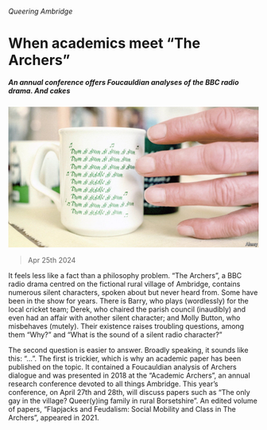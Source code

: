 ###### Queering Ambridge

# When academics meet “The Archers” 

##### An annual conference offers Foucauldian analyses of the BBC radio drama. And cakes 

![image](images/20240427_BRP504.jpg) 

> Apr 25th 2024 

It feels less like a fact than a philosophy problem. “The Archers”, a BBC radio drama centred on the fictional rural village of Ambridge, contains numerous silent characters, spoken about but never heard from. Some have been in the show for years. There is Barry, who plays (wordlessly) for the local cricket team; Derek, who chaired the parish council (inaudibly) and even had an affair with another silent character; and Molly Button, who misbehaves (mutely). Their existence raises troubling questions, among them “Why?” and “What is the sound of a silent radio character?” 

The second question is easier to answer. Broadly speaking, it sounds like this: “…”. The first is trickier, which is why an academic paper has been published on the topic. It contained a Foucauldian analysis of Archers dialogue and was presented in 2018 at the “Academic Archers”, an annual research conference devoted to all things Ambridge. This year’s conference, on April 27th and 28th, will discuss papers such as “The only gay in the village? Queer(y)ing family in rural Borsetshire”. An edited volume of papers, “Flapjacks and Feudalism: Social Mobility and Class in The Archers”, appeared in 2021. 


